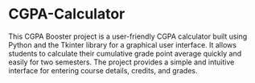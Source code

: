 # CGPA-Calculator
This CGPA Booster project is a user-friendly CGPA calculator built using Python and the Tkinter library for a graphical user interface. It allows students to calculate their cumulative grade point average quickly and easily for two semesters. The project provides a simple and intuitive interface for entering course details, credits, and grades.
